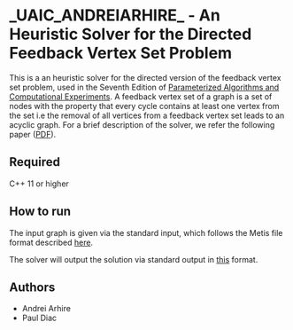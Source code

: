 # \_UAIC\_ANDREIARHIRE\_ - An Heuristic Solver for the Directed Feedback Vertex Set Problem
This is a an heuristic solver for the directed version of the feedback vertex set problem, used in the Seventh Edition of [Parameterized Algorithms and Computational Experiments](https://pacechallenge.org/). A feedback vertex set of a graph is a set of nodes with the property that every cycle contains at least one vertex from the set i.e the removal of all vertices from a feedback vertex set leads to an acyclic graph. For a brief description of the solver, we refer the following paper ([PDF](https://andrei-arhire.web.app/assets/AFC_SOLVER.pdf)).

## Required
C++ 11 or higher

## How to run    
The input graph is given via the standard input, which follows the Metis file format described [here](https://pacechallenge.org/2022/tracks/#input-format). 

The solver will output the solution via standard output in [this](https://pacechallenge.org/2022/tracks/#output-format) format.  

## Authors
 * Andrei Arhire
 * Paul Diac
